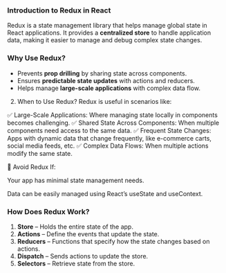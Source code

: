 ### **Introduction to Redux in React**  

Redux is a state management library that helps manage global state in React applications. It provides a **centralized store** to handle application data, making it easier to manage and debug complex state changes.  

### **Why Use Redux?**  
- Prevents **prop drilling** by sharing state across components.  
- Ensures **predictable state updates** with actions and reducers.  
- Helps manage **large-scale applications** with complex data flow.  

2. When to Use Redux?
Redux is useful in scenarios like:

✅ Large-Scale Applications: Where managing state locally in components becomes challenging.
✅ Shared State Across Components: When multiple components need access to the same data.
✅ Frequent State Changes: Apps with dynamic data that change frequently, like e-commerce carts, social media feeds, etc.
✅ Complex Data Flows: When multiple actions modify the same state.

🚫 Avoid Redux If:

Your app has minimal state management needs.

Data can be easily managed using React’s useState and useContext.  

### **How Does Redux Work?**  
1. **Store** – Holds the entire state of the app.  
2. **Actions** – Define the events that update the state.  
3. **Reducers** – Functions that specify how the state changes based on actions.  
4. **Dispatch** – Sends actions to update the store.  
5. **Selectors** – Retrieve state from the store.  

